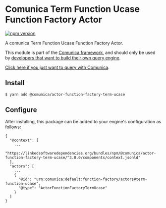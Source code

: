 # Comunica Term Function Ucase Function Factory Actor

[![npm version](https://badge.fury.io/js/%40comunica%2Factor-function-factory-term-function-ucase.svg)](https://www.npmjs.com/package/@comunica/actor-function-factory-term-ucase)

A comunica Term Function Ucase Function Factory Actor.

This module is part of the [Comunica framework](https://github.com/comunica/comunica),
and should only be used by [developers that want to build their own query engine](https://comunica.dev/docs/modify/).

[Click here if you just want to query with Comunica](https://comunica.dev/docs/query/).

## Install

```bash
$ yarn add @comunica/actor-function-factory-term-ucase
```

## Configure

After installing, this package can be added to your engine's configuration as follows:
```text
{
  "@context": [
    ...
    "https://linkedsoftwaredependencies.org/bundles/npm/@comunica/actor-function-factory-term-ucase/^3.0.0/components/context.jsonld"
  ],
  "actors": [
    ...
    {
      "@id": "urn:comunica:default:function-factory/actors#term-function-ucase",
      "@type": "ActorFunctionFactoryTermUcase"
    }
  ]
}
```
